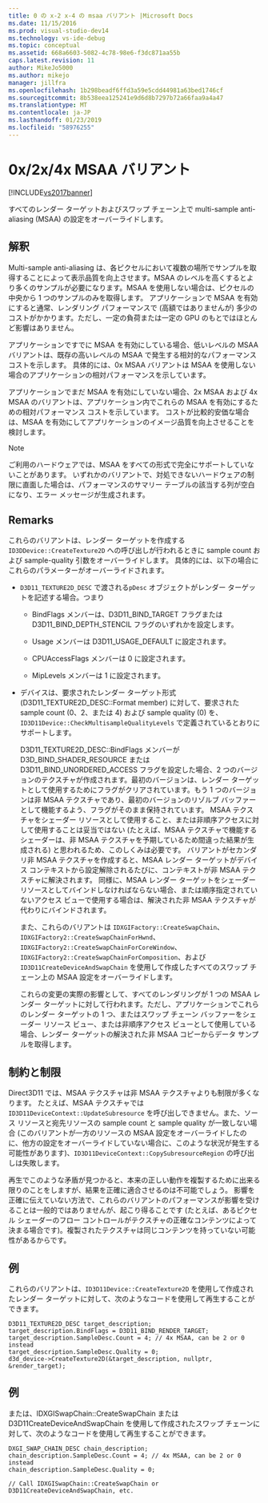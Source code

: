 ```yaml
---
title: 0 の x-2 x-4 の msaa バリアント |Microsoft Docs
ms.date: 11/15/2016
ms.prod: visual-studio-dev14
ms.technology: vs-ide-debug
ms.topic: conceptual
ms.assetid: 668a6603-5082-4c78-98e6-f3dc871aa55b
caps.latest.revision: 11
author: MikeJo5000
ms.author: mikejo
manager: jillfra
ms.openlocfilehash: 1b298beadf6ffd3a59e5cdd44981a63bed1746cf
ms.sourcegitcommit: 8b538eea125241e9d6d8b7297b72a66faa9a4a47
ms.translationtype: MT
ms.contentlocale: ja-JP
ms.lasthandoff: 01/23/2019
ms.locfileid: "58976255"
---
```

# <a name="0x2x4x-msaa-variants"></a>0x/2x/4x MSAA バリアント
[!INCLUDE[vs2017banner](../includes/vs2017banner.md)]

すべてのレンダー ターゲットおよびスワップ チェーン上で multi-sample anti-aliasing (MSAA) の設定をオーバーライドします。  
  
## <a name="interpretation"></a>解釈  
 Multi-sample anti-aliasing は、各ピクセルにおいて複数の場所でサンプルを取得することによって表示品質を向上させます。MSAA のレベルを高くするとより多くのサンプルが必要になります。MSAA を使用しない場合は、ピクセルの中央から 1 つのサンプルのみを取得します。 アプリケーションで MSAA を有効にすると通常、レンダリング パフォーマンスで (高額ではありませんが) 多少のコストがかかります。ただし、一定の負荷または一定の GPU のもとではほとんど影響はありません。  
  
 アプリケーションですでに MSAA を有効にしている場合、低いレベルの MSAA バリアントは、既存の高いレベルの MSAA で発生する相対的なパフォーマンス コストを示します。 具体的には、0x MSAA バリアントは MSAA を使用しない場合のアプリケーションの相対パフォーマンスを示しています。  
  
 アプリケーションでまだ MSAA を有効にしていない場合、2x MSAA および 4x MSAA のバリアントは、アプリケーション内でこれらの MSAA を有効にするための相対パフォーマンス コストを示しています。 コストが比較的安価な場合は、MSAA を有効にしてアプリケーションのイメージ品質を向上させることを検討します。  
  
> [!NOTE]
>  ご利用のハードウェアでは、MSAA をすべての形式で完全にサポートしていないことがあります。 いずれかのバリアントで、対処できないハードウェアの制限に直面した場合は、パフォーマンスのサマリー テーブルの該当する列が空白になり、エラー メッセージが生成されます。  
  
## <a name="remarks"></a>Remarks  
 これらのバリアントは、レンダー ターゲットを作成する `ID3DDevice::CreateTexture2D` への呼び出しが行われるときに sample count および sample-quality 引数をオーバーライドします。 具体的には、以下の場合にこれらのパラメーターがオーバーライドされます。  
  
- `D3D11_TEXTURE2D_DESC` で渡される`pDesc` オブジェクトがレンダー ターゲットを記述する場合。つまり  
  
  -   BindFlags メンバーは、D3D11_BIND_TARGET フラグまたは D3D11_BIND_DEPTH_STENCIL フラグのいずれかを設定します。  
  
  -   Usage メンバーは D3D11_USAGE_DEFAULT に設定されます。  
  
  -   CPUAccessFlags メンバーは 0 に設定されます。  
  
  -   MipLevels メンバーは 1 に設定されます。  
  
- デバイスは、要求されたレンダー ターゲット形式 (D3D11_TEXTURE2D_DESC::Format member) に対して、要求された sample count (0、2、または 4) および sample quality (0) を、`ID3D11Device::CheckMultisampleQualityLevels` で定義されているとおりにサポートします。  
  
  D3D11_TEXTURE2D_DESC::BindFlags メンバーが D3D_BIND_SHADER_RESOURCE または D3D11_BIND_UNORDERED_ACCESS フラグを設定した場合、2 つのバージョンのテクスチャが作成されます。最初のバージョンは、レンダー ターゲットとして使用するためにフラグがクリアされています。もう 1 つのバージョンは非 MSAA テクスチャであり、最初のバージョンのリゾルブ バッファーとして機能するよう、フラグがそのまま保持されています。 MSAA テクスチャをシェーダー リソースとして使用すること、または非順序アクセスに対して使用することは妥当ではない (たとえば、MSAA テクスチャで機能するシェーダーは、非 MSAA テクスチャを予期しているため間違った結果が生成される) と思われるため、このしくみは必要です。 バリアントがセカンダリ非 MSAA テクスチャを作成すると、MSAA レンダー ターゲットがデバイス コンテキストから設定解除されるたびに、コンテキストが非 MSAA テクスチャに解決されます。 同様に、MSAA レンダー ターゲットをシェーダー リソースとしてバインドしなければならない場合、または順序指定されていないアクセス ビューで使用する場合は、解決された非 MSAA テクスチャが代わりにバインドされます。  
  
  また、これらのバリアントは `IDXGIFactory::CreateSwapChain`、`IDXGIFactory2::CreateSwapChainForHwnd`、`IDXGIFactory2::CreateSwapChainForCoreWindow`、`IDXGIFactory2::CreateSwapChainForComposition`、および `ID3D11CreateDeviceAndSwapChain` を使用して作成したすべてのスワップ チェーン上の MSAA 設定をオーバーライドします。  
  
  これらの変更の実際の影響として、すべてのレンダリングが 1 つの MSAA レンダー ターゲットに対して行われます。ただし、アプリケーションでこれらのレンダー ターゲットの 1 つ、またはスワップ チェーン バッファーをシェーダー リソース ビュー、または非順序アクセス ビューとして使用している場合、レンダー ターゲットの解決された非 MSAA コピーからデータ サンプルを取得します。  
  
## <a name="restrictions-and-limitations"></a>制約と制限  
 Direct3D11 では、MSAA テクスチャは非 MSAA テクスチャよりも制限が多くなります。 たとえば、MSAA テクスチャでは `ID3D11DeviceContext::UpdateSubresource` を呼び出しできません。また、ソース リソースと宛先リソースの sample count と sample quality が一致しない場合 (このバリアントが一方のリソースの MSAA 設定をオーバーライドしたのに、他方の設定をオーバーライドしていない場合に、このような状況が発生する可能性があります)、`ID3D11DeviceContext::CopySubresourceRegion` の呼び出しは失敗します。  
  
 再生でこのような矛盾が見つかると、本来の正しい動作を複製するために出来る限りのことをしますが、結果を正確に適合させるのは不可能でしょう。 影響を正確に伝えていない方法で、これらのバリアントのパフォーマンスが影響を受けることは一般的ではありませんが、起こり得ることです (たとえば、あるピクセル シェーダーのフロー コントロールがテクスチャの正確なコンテンツによって決まる場合です)。複製されたテクスチャは同じコンテンツを持っていない可能性があるからです。  
  
## <a name="example"></a>例  
 これらのバリアントは、`ID3D11Device::CreateTexture2D` を使用して作成されたレンダー ターゲットに対して、次のようなコードを使用して再生することができます。  
  
```  
D3D11_TEXTURE2D_DESC target_description;  
target_description.BindFlags = D3D11_BIND_RENDER_TARGET;  
target_description.SampleDesc.Count = 4; // 4x MSAA, can be 2 or 0 instead  
target_description.SampleDesc.Quality = 0;  
d3d_device->CreateTexture2D(&target_description, nullptr, &render_target);  
```  
  
## <a name="example"></a>例  
 または、IDXGISwapChain::CreateSwapChain または D3D11CreateDeviceAndSwapChain を使用して作成されたスワップ チェーンに対して、次のようなコードを使用して再生することができます。  
  
```  
DXGI_SWAP_CHAIN_DESC chain_description;  
chain_description.SampleDesc.Count = 4; // 4x MSAA, can be 2 or 0 instead  
chain_description.SampleDesc.Quality = 0;  
  
// Call IDXGISwapChain::CreateSwapChain or D3D11CreateDeviceAndSwapChain, etc.  
```
